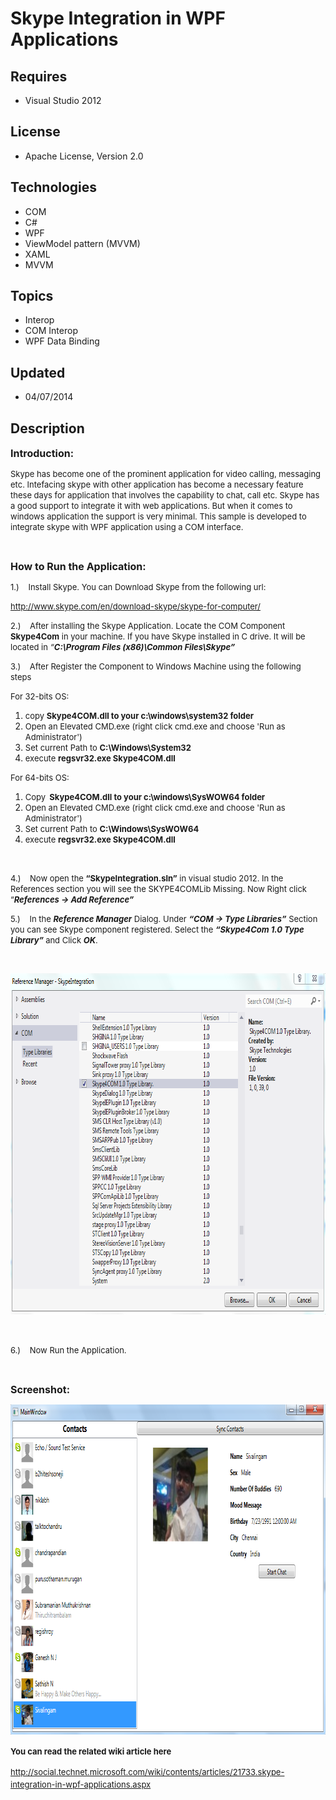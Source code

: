 # Skype Integration in WPF Applications
## Requires
- Visual Studio 2012
## License
- Apache License, Version 2.0
## Technologies
- COM
- C#
- WPF
- ViewModel pattern (MVVM)
- XAML
- MVVM
## Topics
- Interop
- COM Interop
- WPF Data Binding
## Updated
- 04/07/2014
## Description

<p><strong><span style="font-size:medium">Introduction:</span></strong></p>
<p><span style="font-size:small">Skype has become one of the prominent application for video calling, messaging etc. Intefacing skype with other application has become a necessary feature these days for application that involves the capability to chat, call
 etc. Skype has a good support to integrate it with web applications. But when it comes to windows application the support is very minimal. This sample is developed to integrate skype with WPF application using a COM interface.</span></p>
<p><span style="font-size:small"><br>
</span></p>
<p><strong style="font-size:medium">How to Run the Application:</strong></p>
<p><span style="font-size:small">1.)&nbsp;&nbsp;&nbsp; Install Skype. You can Download Skype from the following url:</span></p>
<p><span style="font-size:small"><a href="http://www.skype.com/en/download-skype/skype-for-computer/">http://www.skype.com/en/download-skype/skype-for-computer/</a></span></p>
<p><span style="font-size:small">2.)&nbsp;&nbsp;&nbsp; After installing the Skype Application. Locate the COM Component
<strong>Skype4Com</strong> in your machine. If you have Skype installed in C drive. It will be located in
<em>&ldquo;<strong>C:\Program Files (x86)\Common Files\Skype&rdquo; </strong></em></span></p>
<p><span style="font-size:small">3.)&nbsp;&nbsp;&nbsp; After Register the Component to Windows Machine using the following steps<strong><em>&nbsp;</em></strong></span></p>
<p><span style="font-size:small">For 32-bits OS:</span></p>
<ol>
<li><span style="font-size:small">copy&nbsp;<strong>Skype4COM.dll to your&nbsp;c:\windows\system32&nbsp;folder</strong></span>
</li><li><span style="font-size:small">Open an Elevated CMD.exe (right click cmd.exe and choose 'Run as Administrator')</span>
</li><li><span style="font-size:small">Set current Path to&nbsp;<strong>C:\Windows\System32</strong></span>
</li><li><span style="font-size:small">execute&nbsp;<strong>regsvr32.exe Skype4COM.dll</strong></span>
</li></ol>
<p><span style="font-size:small">For 64-bits OS:</span></p>
<ol>
<li><span style="font-size:small">Copy<strong> &nbsp;Skype4COM.dll to your&nbsp;c:\windows\SysWOW64&nbsp;folder</strong></span>
</li><li><span style="font-size:small">Open an Elevated CMD.exe (right click cmd.exe and choose 'Run as Administrator')</span>
</li><li><span style="font-size:small">Set current Path to&nbsp;<strong>C:\Windows\SysWOW64</strong></span>
</li><li><span style="font-size:small">execute&nbsp;<strong>regsvr32.exe Skype4COM.dll</strong></span>
</li></ol>
<p><span style="font-size:small"><strong><em>&nbsp;</em></strong></span></p>
<p><span style="font-size:small">4.)&nbsp;&nbsp;&nbsp; Now open the <strong>&ldquo;SkypeIntegration.sln&rdquo;</strong> in visual studio 2012. In the References section you will see the SKYPE4COMLib Missing. Now Right click &ldquo;<strong><em>References -&gt;
 Add Reference&rdquo;</em></strong></span></p>
<p><span style="font-size:small">5.)&nbsp;&nbsp;&nbsp; In the <strong><em>Reference Manager</em></strong> Dialog. Under
<strong><em>&ldquo;COM -&gt; Type Libraries&rdquo;</em></strong> Section you can see Skype component registered. Select the
<strong><em>&ldquo;Skype4Com 1.0 Type Library&rdquo; </em></strong>and Click <strong>
<em>OK</em></strong>.</span></p>
<p>&nbsp;</p>
<p><img id="101595" src="101595-capture.png" alt="" width="793" height="546"></p>
<p><span style="font-size:small"><br>
</span></p>
<p><span style="font-size:small">6.)&nbsp;&nbsp;&nbsp; Now Run the Application.</span></p>
<p>&nbsp;</p>
<p><span style="font-size:medium"><strong>Screenshot:</strong></span></p>
<p><span style="font-size:medium"><strong><img id="101596" src="101596-capture123.png" alt="" width="861" height="528"></strong></span></p>
<p><span style="font-size:small"><strong>You can read the related wiki article here</strong></span></p>
<p><span style="font-size:medium"><span style="font-size:small"><a href="http://social.technet.microsoft.com/wiki/contents/articles/21733.skype-integration-in-wpf-applications.aspx">http://social.technet.microsoft.com/wiki/contents/articles/21733.skype-integration-in-wpf-applications.aspx</a></span><strong><br>
</strong></span></p>
